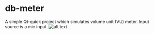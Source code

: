 # db-meter

A simple Qt-quick project which simulates volume unit (VU) meter. Input source is a mic input.
![alt text](https://github.com/IldusV/db-meter/blob/master/img/db_meter_demo.gif)

